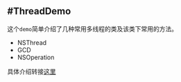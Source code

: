 #ThreadDemo
------------------------------------
这个`demo`简单介绍了几种常用多线程的类及该类下常用的方法。

* NSThread
* GCD
* NSOperation

具体介绍转接[这里](https://www.jianshu.com/p/0a2d4b56eae5)
